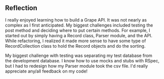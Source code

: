 ## Reflection

I really enjoyed learning how to build a Grape API. It was not nearly as complex as I first anticipated. My biggest challenges included testing the post method and deciding where to put certain methods. For example, I started out by simply having a Record class, Parser module, and the API. While refactoring, I realized it made more sense to have some type of RecordCollection class to hold the Record objects and do the sorting.

My biggest challenge with testing was separating my test database from the development database. I know how to use mocks and stubs with RSpec, but I had to redesign how my Parser module took the csv file. I'd really appreciate any/all feedback on my code!